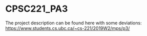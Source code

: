# CPSC221_PA3

The project description can be found here with some deviations: https://www.students.cs.ubc.ca/~cs-221/2019W2/mps/p3/
